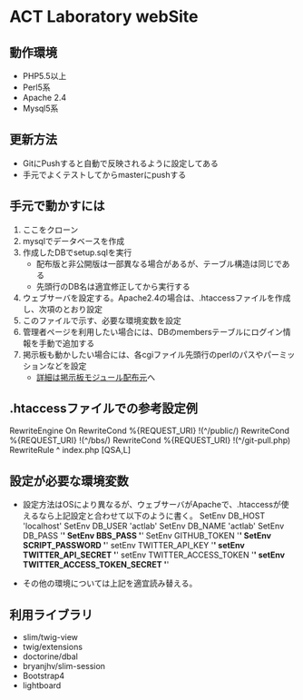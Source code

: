 # ACT Laboratory webSite


## 動作環境
- PHP5.5以上
- Perl5系
- Apache 2.4
- Mysql5系

## 更新方法
- GitにPushすると自動で反映されるように設定してある
- 手元でよくテストしてからmasterにpushする

## 手元で動かすには
1. ここをクローン
1. mysqlでデータベースを作成
1. 作成したDBでsetup.sqlを実行
	- 配布版と非公開版は一部異なる場合があるが、テーブル構造は同じである
	- 先頭行のDB名は適宜修正してから実行する
1. ウェブサーバを設定する。Apache2.4の場合は、.htaccessファイルを作成し、次項のとおり設定
1. このファイルで示す、必要な環境変数を設定
1. 管理者ページを利用したい場合には、DBのmembersテーブルにログイン情報を手動で追加する
1. 掲示板も動かしたい場合には、各cgiファイル先頭行のperlのパスやパーミッションなどを設定
	- [詳細は掲示板モジュール配布元](https://www.kent-web.com/bbs/light.html)へ

## .htaccessファイルでの参考設定例
<IfModule mod_rewrite.c>
	RewriteEngine On
	RewriteCond %{REQUEST_URI} !(^/public/)
	RewriteCond %{REQUEST_URI} !(^/bbs/)
	RewriteCond %{REQUEST_URI} !(^/git-pull.php)
	RewriteRule ^ index.php [QSA,L]


## 設定が必要な環境変数
- 設定方法はOSにより異なるが、ウェブサーバがApacheで、.htaccessが使えるなら上記設定と合わせて以下のように書く。
	SetEnv DB_HOST 'localhost'
	SetEnv DB_USER 'actlab'
	SetEnv DB_NAME 'actlab'
	SetEnv DB_PASS '********'
	SetEnv BBS_PASS '********'
	SetEnv GITHUB_TOKEN '********'
	SetEnv SCRIPT_PASSWORD '********'
	setEnv TWITTER_API_KEY '********'
	setEnv TWITTER_API_SECRET '********'
	setEnv TWITTER_ACCESS_TOKEN '********'
	setEnv TWITTER_ACCESS_TOKEN_SECRET '********'

- その他の環境については上記を適宜読み替える。

## 利用ライブラリ
- slim/twig-view
- twig/extensions
- doctorine/dbal
- bryanjhv/slim-session
- Bootstrap4
- lightboard
